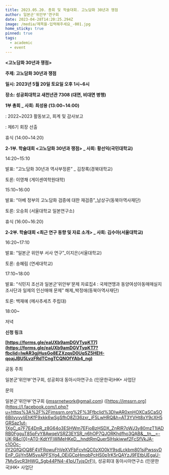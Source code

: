 ```yaml
---
title: 2023.05.20. 총회 및 학술대회. 고노담화 30년과 쟁점
author: 일본군'위안부'연구회
date: 2023-04-28T14:20:25.294Z
image: /media/제목을-입력해주세요_-001.jpg
home_sticky: true
pinned: true
tags:
  - academic
  - event
---
```

<!--StartFragment-->

**<고노담화 30년과 쟁점>**



**주제: 고노담화 30년과 쟁점**

**일시: 2023년 5월 20일 토요일 오후 1시~6시**

**장소: 성공회대학교 새천년관 7308 (대면, 비대면 병행)**



**1부 총회 _ 사회: 최성용 (13:00~14:00)**

: 2022~2023 활동보고, 회계 및 감사보고

: 제6기 회장 선출

휴식 (14:00~14:20)



**2-1부. 학술대회 <고노담화 30년과 쟁점> _ 사회: 황선익(국민대학교)**

14:20~15:10

발표: “고노담화 30년과 역사부정론” _ 김창록(경북대학교)

토론: 이영채 (게이센여학원대학)

15:10~16:00

발표: “아베 정부의 고노담화 검증에 대한 재검증”_남상구(동북아역사재단)

토론: 오승희 (서울대학교 일본연구소)

휴식 (16:00~16:20)



**2-2부. 학술대회 <최근 연구 동향 및 자료 소개> _ 사회: 김수아(서울대학교)**

16:20~17:10

발표: “일본군 위안부 서사 연구”_이지은(서울대학교)

토론: 송혜림 (연세대학교)

17:10~18:00

발표: “식민지 조선과 일본군’위안부’문제 자료집4 : 국제연맹과 동양여성아동매매실지조사단과 일제의 인신매매 문제” 해제_박정애(동북아역사재단)

토론: 백재예 (메사추세츠 주립대)



18:00~

저녁



**신청 링크**

**[https://forms.gle/eaUXb9amDGVTypKT7](https://forms.gle/eaUXb9amDGVTypKT7?fbclid=IwAR3gjHusGo8EZXzqsD0UqSZ5HEH-qoajJBU5LvzFRdTCngTCQNOfYAb4_ng)**



공동 주최

일본군'위안부'연구회, 성공회대 동아시아연구소 (인문한국)HK+ 사업단



문의

일본군'위안부'연구회 (jmssrnetwork@gmail.com) ([https://jmssrn.org](https://l.facebook.com/l.php?u=https%3A%2F%2Fjmssrn.org%2F%3Ffbclid%3DIwAR0xnHOXCaSCaSO6BilyyvvljEhKfF9xkk6wSgSfhO8ZI36zxr_jF5LwHRQ&h=AT3YVHt8xY9cXH5GRSaz1ut-1XgC_q7F7E4DnR_z8G64o3ESHWm7EFioBzHSDX_ZnRlR7oWJ3y80mzT1IADRB0FgguT85pFyY8AwqeVSRZ3EYSR_n6hOP7QJORKhdfho3QAB&__tn__=-UK-R&c[0]=AT0-KdtYFjWMeHKeD__hndtRmQuer5IHskiwwf2FcSfVkJA-c1OOc-ilY2GfQjOQ8F4VFRowuFhVeXVFbFcvhQC0zXO0kY9sdLckbm801sjPwssvDEnP_GijYn5M5yxAPFSYg4_OEjGCpHmqbPcHS0p1rK5rQAYzJ9FEtbUEgaU-7MySvcR3HWG_Sgb44PN4-41pUTyjsOrF)), 성공회대 동아시아연구소 (인문한국)HK+ 사업단

<!--EndFragment-->